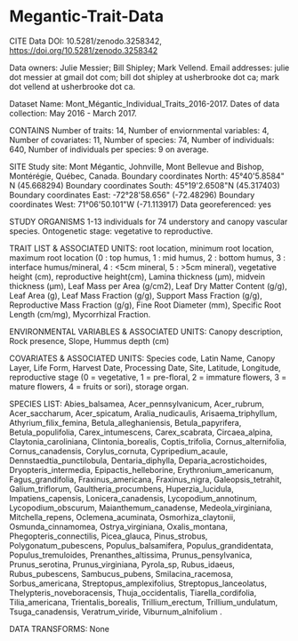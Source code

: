# Megantic-Trait-Data

CITE Data DOI: 10.5281/zenodo.3258342, https://doi.org/10.5281/zenodo.3258342 

Data owners: Julie Messier; Bill Shipley; Mark Vellend. Email addresses: julie dot messier at gmail dot com; bill dot shipley at usherbrooke dot ca; mark dot vellend at usherbrooke dot ca.

Dataset Name: Mont_Mégantic_Individual_Traits_2016-2017. Dates of data collection: May 2016 - March 2017.

CONTAINS Number of traits: 14, Number of enviornmental variables: 4, Number of covariates: 11, Number of species: 74, Number of individuals: 640, Number of individuals per species: 9 on average.

SITE Study site: Mont Mégantic, Johnville, Mont Bellevue and Bishop, Montérégie, Québec, Canada. Boundary coordinates North: 45°40'5.8584" N (45.668294) Boundary coordinates South: 45°19'2.6508"N (45.317403) Boundary coordinates East: -72°28'58.656" (-72.48296) Boundary coordinates West: 71°06'50.101"W (-71.113917) Data georeferenced: yes

STUDY ORGANISMS 1-13 individuals for 74 understory and canopy vascular species. Ontogenetic stage: vegetative to reproductive.

TRAIT LIST & ASSOCIATED UNITS: root location, minimum root location, maximum root location (0 : top humus, 1 : mid humus, 2 : bottom humus, 3 : interface humus/mineral, 4 : <5cm mineral, 5 : >5cm mineral), vegetative height (cm), reproductive height(cm), Lamina thickness (µm), midvein thickness (µm), Leaf Mass per Area (g/cm2), Leaf Dry Matter Content (g/g), Leaf Area (g), Leaf Mass Fraction (g/g), Support Mass Fraction (g/g), Reproductive Mass Fraction (g/g), Fine Root Diameter (mm), Specific Root Length (cm/mg), Mycorrhizal Fraction.

ENVIRONMENTAL VARIABLES & ASSOCIATED UNITS: Canopy description, Rock presence, Slope, Hummus depth (cm) 

COVARIATES & ASSOCIATED UNITS: Species code, Latin Name, Canopy Layer, Life Form, Harvest Date, Processing Date, Site, Latitude, Longitude, reproductive stage (0 = vegetative, 1 = pre-floral, 2 = immature flowers, 3 = mature flowers, 4 = fruits or sori), storage organ.

SPECIES LIST: Abies_balsamea, Acer_pennsylvanicum, Acer_rubrum, Acer_saccharum, Acer_spicatum, Aralia_nudicaulis, Arisaema_triphyllum, Athyrium_filix_femina, Betula_alleghaniensis, Betula_papyrifera, Betula_populifolia, Carex_intumescens, Carex_scabrata, Circaea_alpina, Claytonia_caroliniana, Clintonia_borealis, Coptis_trifolia, Cornus_alternifolia, Cornus_canadensis, Corylus_cornuta, Cypripedium_acaule, Dennstaedtia_punctilobula, Dentaria_diphylla, Deparia_acrostichoides, Dryopteris_intermedia, Epipactis_helleborine, Erythronium_americanum, Fagus_grandifolia, Fraxinus_americana, Fraxinus_nigra, Galeopsis_tetrahit, Galium_triflorum, Gaultheria_procumbens, Huperzia_lucidula, Impatiens_capensis, Lonicera_canadensis, Lycopodium_annotinum, Lycopodium_obscurum, Maianthemum_canadense, Medeola_virginiana, Mitchella_repens, Oclemena_acuminata, Osmorhiza_claytonii, Osmunda_cinnamomea, Ostrya_virginiana, Oxalis_montana, Phegopteris_connectilis, Picea_glauca, Pinus_strobus, Polygonatum_pubescens, Populus_balsamifera, Populus_grandidentata, Populus_tremuloides, Prenanthes_altissima, Prunus_pensylvanica, Prunus_serotina, Prunus_virginiana, Pyrola_sp, Rubus_idaeus, Rubus_pubescens, Sambucus_pubens, Smilacina_racemosa, Sorbus_americana, Streptopus_amplexifolius, Streptopus_lanceolatus, Thelypteris_noveboracensis, Thuja_occidentalis, Tiarella_cordifolia, Tilia_americana, Trientalis_borealis, Trillium_erectum, Trillium_undulatum, Tsuga_canadensis, Veratrum_viride, Viburnum_alnifolium
.

DATA TRANSFORMS: None
